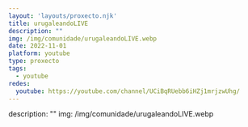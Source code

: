 ```yaml
---
layout: 'layouts/proxecto.njk'
title: urugaleandoLIVE
description: ""
img: /img/comunidade/urugaleandoLIVE.webp
date: 2022-11-01
platform: youtube
type: proxecto
tags:
  - youtube
redes:
  youtube: https://youtube.com/channel/UCiBqRUebb6iHZj1mrjzwUhg/
---
```

description: ""
img: /img/comunidade/urugaleandoLIVE.webp

